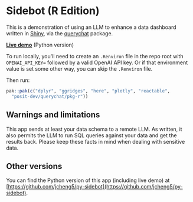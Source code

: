 # Sidebot (R Edition)

This is a demonstration of using an LLM to enhance a data dashboard written in [Shiny](https://shiny.posit.co/), via the [querychat](https://github.com/posit-dev/querychat) package.

[**Live demo**](https://jcheng.shinyapps.io/sidebot) (Python version)

To run locally, you'll need to create an `.Renviron` file in the repo root with `OPENAI_API_KEY=` followed by a valid OpenAI API key. Or if that environment value is set some other way, you can skip the `.Renviron` file.

Then run:

```r
pak::pak(c("dplyr", "ggridges", "here", "plotly", "reactable",
  "posit-dev/querychat/pkg-r"))
```

## Warnings and limitations

This app sends at least your data schema to a remote LLM. As written, it also permits the LLM to run SQL queries against your data and get the results back. Please keep these facts in mind when dealing with sensitive data.

## Other versions

You can find the Python version of this app (including live demo) at [https://github.com/jcheng5/py-sidebot](https://github.com/jcheng5/py-sidebot).
